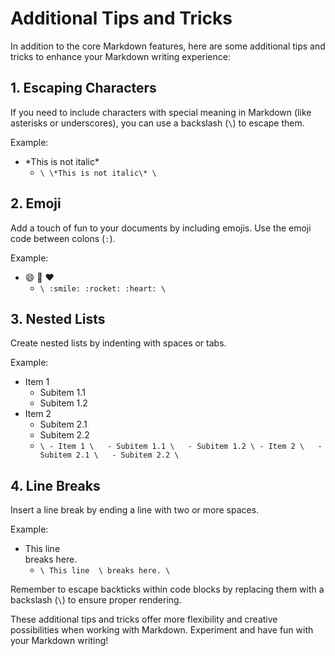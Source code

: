 # Additional Tips and Tricks

In addition to the core Markdown features, here are some additional tips and tricks to enhance your Markdown writing experience:

## 1. Escaping Characters

If you need to include characters with special meaning in Markdown (like asterisks or underscores), you can use a backslash (`\`) to escape them.

Example:

- \*This is not italic\*
  - `\ \*This is not italic\* \`

## 2. Emoji

Add a touch of fun to your documents by including emojis. Use the emoji code between colons (`:`).

Example:

- :smile: :rocket: :heart:
  - `\ :smile: :rocket: :heart: \`

## 3. Nested Lists

Create nested lists by indenting with spaces or tabs.

Example:

- Item 1
  - Subitem 1.1
  - Subitem 1.2
- Item 2
  - Subitem 2.1
  - Subitem 2.2
  - `\ - Item 1 \   - Subitem 1.1 \   - Subitem 1.2 \ - Item 2 \   - Subitem 2.1 \   - Subitem 2.2 \`

## 4. Line Breaks

Insert a line break by ending a line with two or more spaces.

Example:

- This line  
  breaks here.
  - `\ This line  \ breaks here. \`

Remember to escape backticks within code blocks by replacing them with a backslash (`\`) to ensure proper rendering.

These additional tips and tricks offer more flexibility and creative possibilities when working with Markdown. Experiment and have fun with your Markdown writing!
